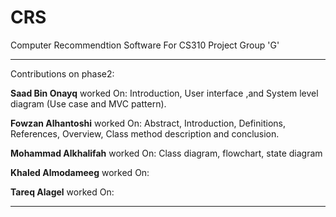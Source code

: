 # CRS

Computer Recommendtion Software For CS310 Project Group 'G' 


-----------------------------------------------------------------
Contributions on phase2:

**Saad Bin Onayq** worked On: Introduction, User interface ,and System level diagram (Use case and MVC pattern).

**Fowzan Alhantoshi** worked On: Abstract, Introduction, Definitions, References, Overview, Class method description and conclusion.

**Mohammad Alkhalifah** worked On: Class diagram, flowchart, state diagram

**Khaled Almodameeg** worked On: 

**Tareq Alagel** worked On: 

-----------------------------------------------------------------

